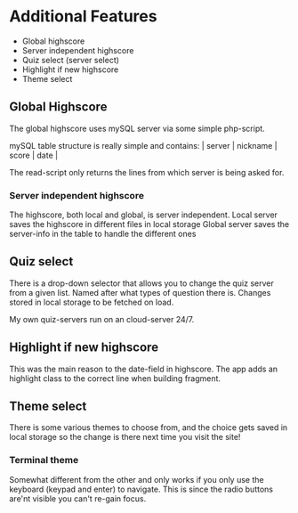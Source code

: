 # Additional Features
* Global highscore
* Server independent highscore
* Quiz select (server select)
* Highlight if new highscore 
* Theme select

## Global Highscore
The global highscore uses mySQL server via some simple php-script. 

mySQL table structure is really simple and contains:
| server | nickname | score | date |

The read-script only returns the lines from which server is being asked for. 

### Server independent highscore
The highscore, both local and global, is server independent.
Local server saves the highscore in different files in local storage
Global server saves the server-info in the table to handle the different ones

## Quiz select
There is a drop-down selector that allows you to change the quiz server from a given list. Named after what types of question there is.
Changes stored in local storage to be fetched on load.

My own quiz-servers run on an cloud-server 24/7.

## Highlight if new highscore
This was the main reason to the date-field in highscore. The app adds an highlight class to the correct line when building fragment.

## Theme select
There is some various themes to choose from, and the choice gets saved in local storage so the change is there next time you visit the site!

### Terminal theme
Somewhat different from the other and only works if you only use the keyboard (keypad and enter) to navigate.
This is since the radio buttons are'nt visible you can't re-gain focus.